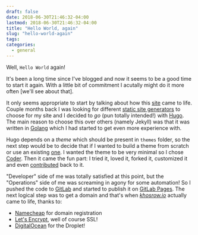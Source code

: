 ```yaml
---
draft: false
date: 2018-06-30T21:46:32-04:00
lastmod: 2018-06-30T21:46:32-04:00
title: "Hello World, again"
slug: "hello-world-again"
tags:
categories:
  - general
---
```


Well, `Hello World` again!

It's been a long time since I've blogged and now it seems to be a good time to start it again. With a little bit of commitment I acutally might do it more often [we'll see about that].

It only seems appropriate to start by talking about how this [site](https://khosrow.io/) came to life. Couple months back I was looking for different [static site generators](https://www.netlify.com/blog/2017/05/25/top-ten-static-site-generators-of-2017/) to choose for my site and I decided to *go* (pun totally intended!) with [Hugo](https://gohugo.io/). The main reason to choose this over others (namely Jekyll) was that it was written in [Golang](https://golang.org/) which I had started to get even more experience with.

Hugo depends on a *theme* which should be present in `themes` folder, so the next step would be to decide that if I wanted to build a theme from scratch or use an existing [one](https://themes.gohugo.io/). I wanted the theme to be very minimal so I chose [Coder](https://themes.gohugo.io/hugo-coder/). Then it came the fun part: I tried it, loved it, forked it, customized it and even [contributed](https://github.com/luizdepra/hugo-coder/) back to it.

"Developer" side of me was totally satisfied at this point, but the "Operations" side of me was screaming in agony for some automation! So I pushed the code to [GitLab](https://gitlab.com/) and started to publish it on [GitLab Pages](https://about.gitlab.com/features/pages/). The next logical step was to get a domain and that's when *[khosrow.io](https://khosrow.io/)* actually came to life, thanks to:

- [Namecheap](https://www.namecheap.com/) for domain registration
- [Let's Encrypt](https://letsencrypt.org/), well of course SSL!
- [DigitalOcean](https://www.digitalocean.com/) for the Droplet!

